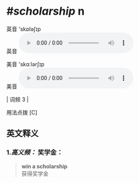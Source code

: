 # ***\#scholarship*** n
英音 'skɒləʃɪp  
英音
<audio src="./media/scholarship-B.aac" controls="controls"></audio>

美音 'skɑːlərʃɪp  
美音
<audio src="./media/scholarship.aac" controls="controls"></audio>



| 词频 3 |  

用法点拨  [C]

英文释义
---
### 1.*高义频：* **奖学金：**  

 > **win a scholarship**   
 > 获得奖学金    


